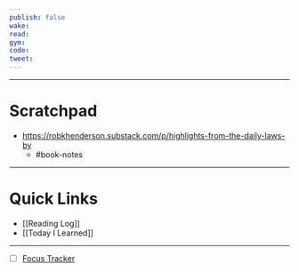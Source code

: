 ```yaml
---
publish: false
wake:
read:
gym:
code:
tweet:
---
```

***
# Scratchpad
- https://robkhenderson.substack.com/p/highlights-from-the-daily-laws-by 
	- #book-notes 



---
# Quick Links
- [[Reading Log]]
- [[Today I Learned]]
***
- [ ] [Focus Tracker](https://docs.google.com/spreadsheets/d/18ZL9CSRxE2z7pTKcaPGe3749GMO9Ov2UjVsRMQqShBk/edit#gid=696776801)